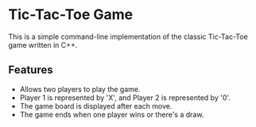 
# Tic-Tac-Toe Game

This is a simple command-line implementation of the classic Tic-Tac-Toe game written in C++.

## Features

* Allows two players to play the game.
* Player 1 is represented by 'X', and Player 2 is represented by '0'.
* The game board is displayed after each move.
* The game ends when one player wins or there's a draw.

